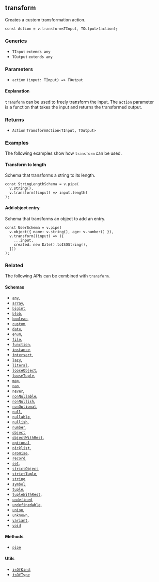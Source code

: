 transform
---------

Creates a custom transformation action.

    const Action = v.transform<TInput, TOutput>(action);
    

### Generics

*   `TInput` `extends any`
*   `TOutput` `extends any`

### Parameters

*   `action` `(input: TInput) => TOutput`

#### Explanation

`transform` can be used to freely transform the input. The `action` parameter is a function that takes the input and returns the transformed output.

### Returns

*   `Action` `TransformAction<TInput, TOutput>`

### Examples

The following examples show how `transform` can be used.

#### Transform to length

Schema that transforms a string to its length.

    const StringLengthSchema = v.pipe(
      v.string(),
      v.transform((input) => input.length)
    );
    

#### Add object entry

Schema that transforms an object to add an entry.

    const UserSchema = v.pipe(
      v.object({ name: v.string(), age: v.number() }),
      v.transform((input) => ({
        ...input,
        created: new Date().toISOString(),
      }))
    );
    

### Related

The following APIs can be combined with `transform`.

#### Schemas

*   [`any`](any.md),
*   [`array`](array.md),
*   [`bigint`](bigint.md),
*   [`blob`](blob.md),
*   [`boolean`](boolean.md),
*   [`custom`](custom.md),
*   [`date`](date.md),
*   [`enum`](enum.md),
*   [`file`](file.md),
*   [`function`](function.md),
*   [`instance`](instance.md),
*   [`intersect`](intersect.md),
*   [`lazy`](lazy.md),
*   [`literal`](literal.md),
*   [`looseObject`](looseObject.md),
*   [`looseTuple`](looseTuple.md),
*   [`map`](map.md),
*   [`nan`](nan.md),
*   [`never`](never.md),
*   [`nonNullable`](nonNullable.md),
*   [`nonNullish`](nonNullish.md),
*   [`nonOptional`](nonOptional.md),
*   [`null`](null.md),
*   [`nullable`](nullable.md),
*   [`nullish`](nullish.md),
*   [`number`](number.md),
*   [`object`](object.md),
*   [`objectWithRest`](objectWithRest.md),
*   [`optional`](optional.md),
*   [`picklist`](picklist.md),
*   [`promise`](promise.md),
*   [`record`](record.md),
*   [`set`](set.md),
*   [`strictObject`](strictObject.md),
*   [`strictTuple`](strictTuple.md),
*   [`string`](string.md),
*   [`symbol`](symbol.md),
*   [`tuple`](tuple.md),
*   [`tupleWithRest`](tupleWithRest.md),
*   [`undefined`](undefined.md),
*   [`undefinedable`](undefinedable.md),
*   [`union`](union.md),
*   [`unknown`](unknown.md),
*   [`variant`](variant.md),
*   [`void`](void.md)

#### Methods

*   [`pipe`](pipe.md)

#### Utils

*   [`isOfKind`](isOfKind.md),
*   [`isOfType`](isOfType.md)